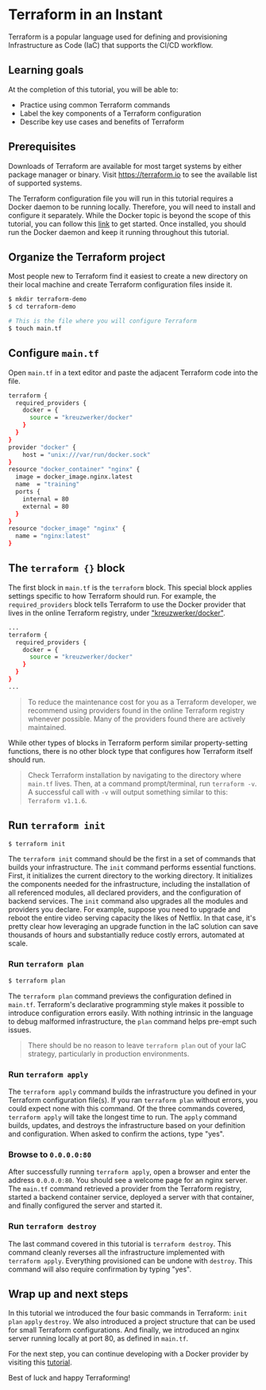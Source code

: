 # Terraform in an Instant
Terraform is a popular language used for defining and provisioning Infrastructure as Code (IaC) that supports the CI/CD workflow.

## Learning goals
At the completion of this tutorial, you will be able to:
* Practice using common Terraform commands
* Label the key components of a Terraform configuration
* Describe key use cases and benefits of Terraform

## Prerequisites
Downloads of Terraform are available for most target systems by either package manager or binary. Visit https://terraform.io to see the available list of supported systems.

The Terraform configuration file you will run in this tutorial requires a Docker daemon to be running locally. Therefore, you will need to install and configure it separately. While the Docker topic is beyond the scope of this tutorial, you can follow this [link]("https://docs.docker.com/get-docker/") to get started. Once installed, you should run the Docker daemon and keep it running throughout this tutorial.

## Organize the Terraform project
Most people new to Terraform find it easiest to create a new directory on their local machine and create Terraform configuration files inside it.

```bash
$ mkdir terraform-demo
$ cd terraform-demo

# This is the file where you will configure Terraform 
$ touch main.tf
```

## Configure `main.tf`
Open `main.tf` in a text editor and paste the adjacent Terraform code into the file.
```bash
terraform {
  required_providers {
    docker = {
      source = "kreuzwerker/docker"
    }
  }
}
provider "docker" {
    host = "unix:///var/run/docker.sock"
}
resource "docker_container" "nginx" {
  image = docker_image.nginx.latest
  name  = "training"
  ports {
    internal = 80
    external = 80
  }
}
resource "docker_image" "nginx" {
  name = "nginx:latest"
}
```
## The `terraform {}` block 
The first block in `main.tf` is the `terraform` block. This special block applies settings specific to how Terraform should run. For example, the `required_providers` block tells Terraform to use the Docker provider that lives in the online Terraform registry, under ["kreuzwerker/docker"](https://registry.terraform.io/providers/kreuzwerker/docker/2.16.0).    
```bash
...
terraform {
  required_providers {
    docker = {
      source = "kreuzwerker/docker"
    }
  }
}
...
```
> To reduce the maintenance cost for you as a Terraform developer, we recommend using providers found in the online Terraform registry whenever possible. Many of the providers found there are actively maintained.
 
While other types of blocks in Terraform perform similar property-setting functions, there is no other block type that configures how Terraform itself should run.

> Check Terraform installation by navigating to the directory where `main.tf` lives. Then, at a command prompt/terminal, run `terraform -v`. A successful call with `-v` will output something similar to this: `Terraform v1.1.6`.

## Run `terraform init`
```bash
$ terraform init
```
The `terraform init` command should be the first in a set of commands that builds your infrastructure. The `init` command performs essential functions. First, it initializes the current directory to the working directory. It initializes the components needed for the infrastructure, including the installation of all referenced modules, all declared providers, and the configuration of backend services. The `init` command also upgrades all the modules and providers you declare. For example, suppose you need to upgrade and reboot the entire video serving capacity the likes of Netflix. In that case, it's pretty clear how leveraging an upgrade function in the IaC solution can save thousands of hours and substantially reduce costly errors, automated at scale. 

### Run `terraform plan`
```bash
$ terraform plan
```
The `terraform plan` command previews the configuration defined in `main.tf`. Terraform's declarative programming style makes it possible to introduce configuration errors easily. With nothing intrinsic in the language to debug malformed infrastructure, the `plan` command helps pre-empt such issues.

> There should be no reason to leave `terraform plan` out of your IaC strategy, particularly in production environments.

### Run `terraform apply`
The `terraform apply` command builds the infrastructure you defined in your Terraform configuration file(s). If you ran `terraform plan` without errors, you could expect none with this command. Of the three commands covered, `terraform apply` will take the longest time to run. The `apply` command builds, updates, and destroys the infrastructure based on your definition and configuration. When asked to confirm the actions, type "yes".

### Browse to `0.0.0.0:80`
After successfully running `terraform apply`, open a browser and enter the address `0.0.0.0:80`. You should see a welcome page for an nginx server. The `main.tf` command retrieved a provider from the Terraform registry, started a backend container service, deployed a server with that container, and finally configured the server and started it.

### Run `terraform destroy`
The last command covered in this tutorial is `terraform destroy`. This command cleanly reverses all the infrastructure implemented with `terraform apply`. Everything provisioned can be undone with `destroy`. This command will also require confirmation by typing "yes".

## Wrap up and next steps
In this tutorial we introduced the four basic commands in Terraform: `init` `plan` `apply` `destroy`. We also introduced a project structure that can be used for small Terraform configurations. And finally, we introduced an nginx server running locally at port 80, as defined in `main.tf`.

For the next step, you can continue developing with a Docker provider by visiting this [tutorial](https://learn.hashicorp.com/collections/terraform/docker-get-started).

Best of luck and happy Terraforming!
